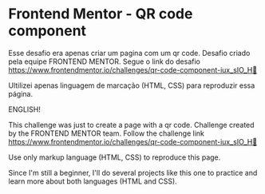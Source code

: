 # Frontend Mentor - QR code component

Esse desafio era apenas criar um pagina com um qr code. Desafio criado pela equipe FRONTEND MENTOR. Segue o link do desafio https://www.frontendmentor.io/challenges/qr-code-component-iux_sIO_H🚀

Ultilizei apenas linguagem de marcação (HTML, CSS) para reproduzir essa página.

ENGLISH!

This challenge was just to create a page with a qr code. Challenge created by the FRONTEND MENTOR team. Follow the challenge link https://www.frontendmentor.io/challenges/qr-code-component-iux_sIO_H🚀

Use only markup language (HTML, CSS) to reproduce this page.

Since I'm still a beginner, I'll do several projects like this one to practice and learn more about both languages (HTML and CSS).
